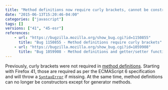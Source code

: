 ```yaml
---
title: "Method definitions now require curly brackets, cannot be constructors"
date: "2015-06-13T15:20:46-04:00"
categories: ["javascript"]
tags: []
versions: ["41", "45-esr"]
references:
    - url: "https://bugzilla.mozilla.org/show_bug.cgi?id=1150855"
      title: "Bug 1150855 - Method definitions require curly brackets"
    - url: "https://bugzilla.mozilla.org/show_bug.cgi?id=1059908"
      title: "Bug 1059908 - Method definitions and getter/setter functions should not be constructors"
---
```

Previously, curly brackets were not required in [method definitions](https://developer.mozilla.org/docs/Web/JavaScript/Reference/Functions/Method_definitions). Starting with Firefox 41, those are required as per the ECMAScript 6 specification and will throw a [`SyntaxError`](https://developer.mozilla.org/docs/Web/JavaScript/Reference/Global_Objects/SyntaxError) if missing. At the same time, method definitions can no longer be constructors except for generator methods.
